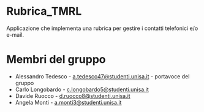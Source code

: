 # Rubrica_TMRL
Applicazione che implementa una rubrica per gestire i contatti telefonici e/o e-mail.

# Membri del gruppo 
- Alessandro Tedesco - a.tedesco47@studenti.unisa.it - portavoce del gruppo 
- Carlo Longobardo - c.longobardo5@studenti.unisa.it 
- Davide Ruocco - d.ruocco8@studenti.unisa.it 
- Angela Monti - a.monti3@studenti.unisa.it
